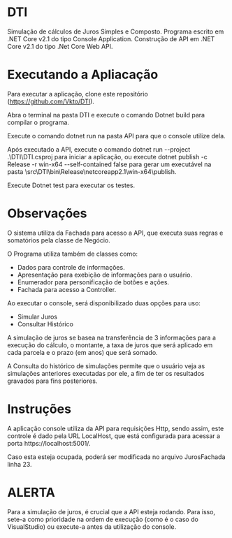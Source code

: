# DTI
Simulação de cálculos de Juros Simples e Composto.
Programa escrito em .NET Core v2.1 do tipo Console Application.
Construção de API em .NET Core v2.1 do tipo .Net Core Web API. 

# Executando a Apliacação

Para executar a aplicação, clone este repositório (https://github.com/Vkto/DTI). 

Abra o terminal na pasta DTI  e execute o comando Dotnet build para compilar o programa. 

Execute o comando dotnet run na pasta API para que o console utilize dela. 

Após executado a API, execute o comando dotnet run --project .\DTI\DTI.csproj para iniciar a aplicação, ou execute dotnet publish -c Release -r win-x64 --self-contained false para gerar um executável na pasta \src\DTI\bin\Release\netcoreapp2.1\win-x64\publish.

Execute Dotnet test para executar os testes.

# Observações

O sistema utiliza da Fachada para acesso a API, que executa suas regras e somatórios pela classe de Negócio.

O Programa utiliza também de classes como:
- Dados para controle de informações. <br>
- Apresentação para exebição de informações para o usuário. <br>
- Enumerador para personificação de botões e ações. <br>
- Fachada para acesso a Controller. <br>

Ao executar o console, será disponibilizado duas opções para uso: 

- Simular Juros<br>
- Consultar Histórico<br>

A simulação de juros se basea na transferência de 3 informações para a execução do cálculo, o montante, a taxa de juros que será aplicado em cada parcela e o prazo (em anos) que será somado. 

A Consulta do histórico de simulações permite que o usuário veja as simulações anteriores executadas por ele, a fim de ter os resultados gravados para fins posteriores. 

# Instruções

A aplicação console utiliza da API para requisições Http, sendo assim, este controle é dado pela URL LocalHost, que está configurada para acessar a porta https://localhost:5001/. 

Caso esta esteja ocupada, poderá ser modificada no arquivo JurosFachada linha 23. 

# ALERTA

Para a simulação de juros, é crucial que a API esteja rodando. Para isso, sete-a como prioridade na ordem de execução (como é o caso do VisualStudio) ou execute-a antes da utilização do console. 
